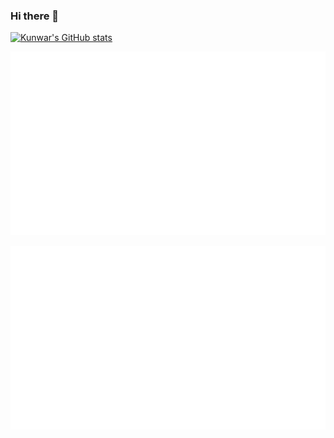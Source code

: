 ### Hi there 👋


[![Kunwar's GitHub stats](https://github-readme-stats.vercel.app/api?username=kunwarshivam&show_icons=true&count_private=true&theme=radical)](https://github.com/anuraghazra/github-readme-stats)

![](https://github.com/kunwarshivam/github-stats/blob/master/generated/overview.svg)

![](https://github.com/kunwarshivam/github-stats/blob/master/generated/languages.svg)


<!--
**kunwarshivam/kunwarshivam** is a ✨ _special_ ✨ repository because its `README.md` (this file) appears on your GitHub profile.

Here are some ideas to get you started:

- 🔭 I’m currently working on ...
- 🌱 I’m currently learning ...
- 👯 I’m looking to collaborate on ...
- 🤔 I’m looking for help with ...
- 💬 Ask me about ...
- 📫 How to reach me: ...
- 😄 Pronouns: ...
- ⚡ Fun fact: ...
-->
